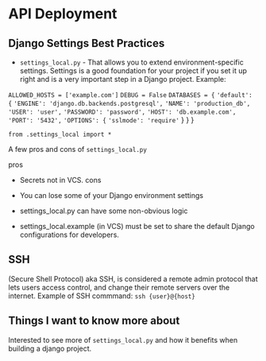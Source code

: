 # API Deployment

## Django Settings Best Practices

- `settings_local.py` - That allows you to extend environment-specific settings. Settings is a good foundation for your project if you set it up right and is a very important step in a Django project. Example:

`ALLOWED_HOSTS = ['example.com']`
`DEBUG = False`
`DATABASES = {`
    `'default': {`
        `'ENGINE': 'django.db.backends.postgresql',`
        `'NAME': 'production_db',`
        `'USER': 'user',`
        `'PASSWORD': 'password',`
        `'HOST': 'db.example.com',`
        `'PORT': '5432',`
        `'OPTIONS': {`
            `'sslmode': 'require'`
        }
    }
}

`from .settings_local import *`

A few pros and cons of `settings_local.py`

pros

- Secrets not in VCS.
cons

- You can lose some of your Django environment settings
- settings_local.py can have some non-obvious logic
- settings_local.example (in VCS) must be set to share the default Django configurations for developers.

## SSH

(Secure Shell Protocol) aka SSH, is considered a remote admin protocol that lets users access control, and change their remote servers over the internet. Example of SSH commmand: `ssh {user}@{host}`

## Things I want to know more about 

Interested to see more of `settings_local.py` and how it benefits when building a django project. 

